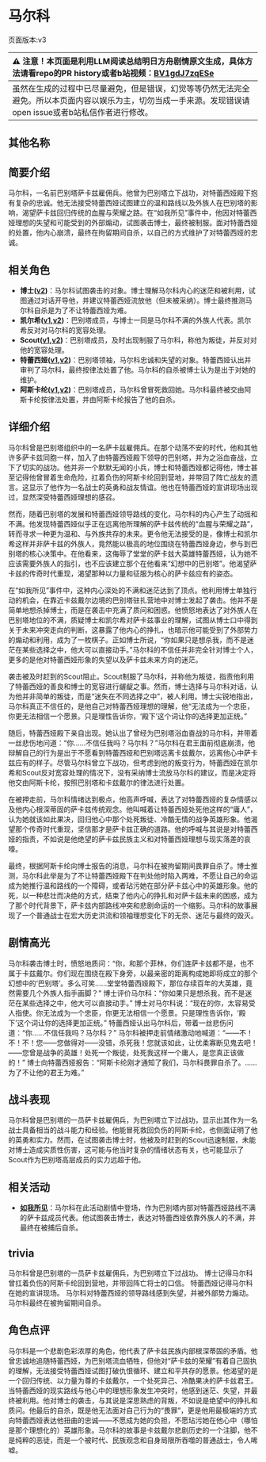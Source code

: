 # 马尔科
页面版本:v3
 

| :warning: 注意！本页面是利用LLM阅读总结明日方舟剧情原文生成，具体方法请看repo的PR history或者b站视频：[BV1gdJ7zqESe](https://www.bilibili.com/video/BV1gdJ7zqESe/)         |
|:----------------------------|
| 虽然在生成的过程中已尽量避免，但是错误，幻觉等等仍然无法完全避免。所以本页面内容以娱乐为主，切勿当成一手来源。发现错误请open issue或者b站私信作者进行修改。|



## 其他名称

## 简要介绍
马尔科，一名前巴别塔萨卡兹雇佣兵。他曾为巴别塔立下战功，对特蕾西娅殿下抱有复杂的忠诚。他无法接受特蕾西娅试图建立的温和路线以及外族人在巴别塔的影响，渴望萨卡兹回归传统的血腥与荣耀之路。在“如我所见”事件中，他因对特蕾西娅理想的失望和可能受到的外部煽动，试图袭击博士，最终被制服。面对特蕾西娅的处置，他内心崩溃，最终在拘留期间自杀，以自己的方式维护了对特蕾西娅的忠诚。
## 相关角色
-   **博士([v2](extended_char_bo_shi.md))**：马尔科试图袭击的对象。博士理解马尔科内心的迷茫和被利用，试图通过对话开导他，并建议特蕾西娅流放他（但未被采纳）。博士最终推测马尔科自杀是为了不让特蕾西娅为难。
-   **凯尔希([v1](../chars/char_003_kalts.md),[v2](char_003_kalts.md))**：巴别塔成员，与博士一同是马尔科不满的外族人代表。凯尔希反对对马尔科的宽容处理。
-   **Scout([v1](../chars/extended_char_Scout.md),[v2](extended_char_Scout.md))**：巴别塔成员，及时出现制服了马尔科，称他为叛徒，并反对对他的宽容处理。
-   **特蕾西娅([v1](../chars/extended_char_te_lei_xi_ya.md),[v2](extended_char_te_lei_xi_ya.md))**：巴别塔领袖，马尔科忠诚和失望的对象。特蕾西娅认出并审判了马尔科，最终按律法处置了他。马尔科的自杀被博士认为是出于对她的维护。
-   **阿斯卡纶([v1](../chars/char_4132_ascln.md),[v2](char_4132_ascln.md))**：巴别塔成员，马尔科曾冒死救回她。马尔科最终被交由阿斯卡纶按律法处置，并由阿斯卡纶报告了他的自杀。
## 详细介绍
马尔科曾是巴别塔组织中的一名萨卡兹雇佣兵。在那个动荡不安的时代，他和其他许多萨卡兹同胞一样，加入了由特蕾西娅殿下领导的巴别塔，并为之浴血奋战，立下了切实的战功。他并非一个默默无闻的小兵，博士和特蕾西娅都记得他，博士甚至记得他曾冒着生命危险，扛着负伤的阿斯卡纶回到营地，并带回了阵亡战友的遗言。这显示了他作为一名战士的英勇和战友情谊。他也在特蕾西娅的宣讲现场出现过，显然深受特蕾西娅理想的感召。

然而，随着巴别塔的发展和特蕾西娅领导路线的变化，马尔科的内心产生了动摇和不满。他发现特蕾西娅似乎正在远离他所理解的萨卡兹传统的“血腥与荣耀之路”，转而寻求一种更为温和、与外族共存的未来。更令他无法接受的是，像博士和凯尔希这样并非萨卡兹的外族人，竟然能以极高的地位围绕在特蕾西娅身边，参与到巴别塔的核心决策中。在他看来，这侮辱了堂堂的萨卡兹大英雄特蕾西娅，认为她不应该需要外族人的指引，也不应该建立那个在他看来“幻想中的巴别塔”。他渴望萨卡兹的传奇时代重现，渴望那种以力量和征服为核心的萨卡兹应有的姿态。

在“如我所见”事件中，这种内心深处的不满和迷茫达到了顶点。他利用博士单独行动的机会，在靠近卡兹戴尔边境的巴别塔驻扎营地中对博士发起了袭击。他并不是简单地想杀掉博士，而是在袭击中充满了质问和困惑。他愤怒地表达了对外族人在巴别塔地位的不满，质疑博士和凯尔希对萨卡兹事业的理解，试图从博士口中得到关于未来冲突走向的判断，这暴露了他内心的挣扎，也暗示他可能受到了外部势力的煽动和利用，成为了一枚棋子。正如博士所说，“你如果只是想杀我，而不是迷茫在某些选择之中，他大可以直接动手。”马尔科的不信任并非完全针对博士个人，更多的是他对特蕾西娅形象的失望以及萨卡兹未来方向的迷茫。

袭击被及时赶到的Scout阻止。Scout制服了马尔科，并称他为叛徒，指责他利用了特蕾西娅的善良和博士的宽容进行龌龊之事。然而，博士选择与马尔科对话，认为他并非简单的叛徒，而是“迷失在不同选择之中”，被人利用。博士尖锐地指出，马尔科真正不信任的，是他自己对特蕾西娅理想的理解，他“无法成为一个忠臣，你更无法相信一个愿景。只是理性告诉你，‘殿下’这个词让你的选择更加正统。”

随后，特蕾西娅殿下亲自出现。她认出了曾经为巴别塔浴血奋战的马尔科，并带着一丝悲伤地问道：“你......不信任我吗？马尔科？”马尔科在君王面前彻底崩溃，他辩解自己的行为是出于不愿看到特蕾西娅和巴别塔远离卡兹戴尔，远离他心中萨卡兹应有的样子。尽管马尔科曾立下战功，但考虑到他的叛变行为，特蕾西娅在凯尔希和Scout反对宽容处理的情况下，没有采纳博士流放马尔科的建议，而是决定将他交由阿斯卡纶，按照巴别塔和卡兹戴尔的律法进行处置。

在被押走前，马尔科情绪达到极点，他高声呼喊，表达了对特蕾西娅的复杂情感以及他内心根深蒂固的萨卡兹传统观念。他叫喊着让特蕾西娅处死他这样的“庸人”，认为她就该如此果决，回归他心中那个处死叛徒、冷酷无情的战争英雄形象。他渴望那个传奇时代重现，坚信那才是萨卡兹正确的道路。他的呼喊与其说是对特蕾西娅的指责，不如说是他绝望的萨卡兹民族主义和对特蕾西娅理想与现实落差的哀嚎。

最终，根据阿斯卡纶向博士报告的消息，马尔科在被拘留期间畏罪自杀了。博士推测，马尔科此举是为了不让特蕾西娅殿下在判处他时陷入两难，不愿让自己的命运成为她推行温和路线的一个障碍，或者玷污她在部分萨卡兹心中的英雄形象。他的死，以一种悲壮而决绝的方式，结束了他内心的挣扎和对萨卡兹未来的困惑，成为了那个时代背景下，萨卡兹内部路线冲突和悲剧命运的一个缩影。马尔科的故事展现了一个普通战士在宏大历史洪流和领袖理想变化下的无奈、迷茫与最终的毁灭。
## 剧情高光
马尔科袭击博士时，愤怒地质问：“你，和那个菲林，你们连萨卡兹都不是，也不属于卡兹戴尔。你们现在围绕在殿下身旁，以最亲密的距离构成她即将成立的那个幻想中的‘巴别塔’。多么可笑......堂堂特蕾西娅殿下，那位存续百年的大英雄，竟然需要几个外族人指手画脚？”
博士评价马尔科：“你如果只是想杀我，而不是迷茫在某些选择之中，他大可以直接动手。”
博士对马尔科说：“现在的你，太容易受人指使。你无法成为一个忠臣，你更无法相信一个愿景。只是理性告诉你，‘殿下’这个词让你的选择更加正统。”
特蕾西娅认出马尔科后，带着一丝悲伤问道：“你......不信任我吗？马尔科？”
马尔科被押走前情绪激动地喊道：“——不！不！不！您——您做得对——没错，杀死我！您就该如此，让优柔寡断见鬼去吧！——您曾是战争的英雄！处死一个叛徒，处死我这样一个庸人，是您真正该做的！”
博士向特蕾西娅报告：“阿斯卡纶刚才通知了我们，马尔科畏罪自杀了。......为了不让他的君王为难。”
## 战斗表现
马尔科曾是巴别塔的一员萨卡兹雇佣兵，为巴别塔立下过战功，显示出其作为一名战士具备相当的战斗能力和经验。他能冒死救回负伤的阿斯卡纶，也侧面证明了他的英勇和实力。然而，在试图袭击博士时，他被及时赶到的Scout迅速制服，未能对博士造成实质性伤害，这可能与他当时复杂的情绪状态有关，也可能显示了Scout作为巴别塔高层成员的实力远超于他。
## 相关活动
-   **[如我所见](../stories/act8mini.md)**：马尔科在此活动剧情中登场，作为巴别塔内部对特蕾西娅路线不满的萨卡兹成员代表。他试图袭击博士，表达对特蕾西娅依靠外族人的不满，并最终在被捕后自杀。
## trivia
马尔科曾是巴别塔的一员萨卡兹雇佣兵，为巴别塔立下过战功。
博士记得马尔科曾扛着负伤的阿斯卡纶回到营地，并带回阵亡将士的口信。
特蕾西娅记得马尔科在她的宣讲现场。
马尔科对特蕾西娅的领导路线感到失望，并被外部势力煽动。
马尔科最终在被拘留期间自杀。
## 角色点评
马尔科是一个悲剧色彩浓厚的角色，他代表了萨卡兹民族内部根深蒂固的矛盾。他曾忠诚地追随特蕾西娅，为巴别塔流血牺牲，但他对“萨卡兹的荣耀”有着自己固执的理解，无法接受特蕾西娅试图打破仇恨循环、建立和平共存的愿景。他渴望的是一个回归传统、以力量为尊的卡兹戴尔，一个处死异己、冷酷果决的萨卡兹君王。当特蕾西娅的现实路线与他心中的理想形象发生冲突时，他感到迷茫、失望，并最终被利用。他对博士的袭击，与其说是深思熟虑的背叛，不如说是绝望中的挣扎和质问。他最后的自杀，既是他无法面对自己行为的“畏罪”，更是他用最极端的方式向特蕾西娅表达他扭曲的忠诚——不愿成为她的负担，不愿玷污她在他心中（哪怕是那个理想化的）英雄形象。马尔科的故事是卡兹戴尔悲剧历史的一个注脚，他不是纯粹的恶徒，而是一个被时代、民族观念和自身局限所吞噬的普通战士，令人唏嘘。